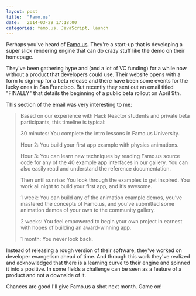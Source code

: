 ```yaml
---
layout: post
title:  "Famo.us"
date:   2014-03-29 17:18:00
categories: famo.us, JavaScript, launch
---
```


Perhaps you've heard of [Famo.us](http://famo.us). They're a start-up that is developing a super slick rendering engine that can do crazy stuff like the demo on their homepage.  

They've been gathering hype and (and a lot of VC funding) for a while now without a product that developers could use. Their website opens with a form to sign-up for a beta release and there have been some events for the lucky ones in San Francisco. But recently they sent out an email titled "FINALLY" that details the beginning of a public beta rollout on April 9th.  

This section of the email was very interesting to me:   

<blockquote>Based on our experience with Hack Reactor students and private beta participants, this timeline is typical:   

<p>30 minutes: You complete the intro lessons in Famo.us University.</p>  

<p>Hour 2: You build your first app example with physics animations.</p>

<p>Hour 3: You can learn new techniques by reading Famo.us source code for any of the 40 example app interfaces in our gallery. You can also easily read and understand the reference documentation.</p>

<p>Then until sunrise: You look through the examples to get inspired. You work all night to build your first app, and it’s awesome.</p>

<p>1 week: You can build any of the animation example demos, you’ve mastered the concepts of Famo.us, and you’ve submitted some animation demos of your own to the community gallery.</p>

<p>2 weeks: You feel empowered to begin your own project in earnest with hopes of building an award-winning app.</p>

<p>1 month: You never look back.</p>
</blockquote>

Instead of releasing a rough version of their software, they've worked on developer evangelism ahead of time. And through this work they've realized and acknowledged that there is a learning curve to their engine and spinned it into a positive. In some fields a challenge can be seen as a feature of a product and not a downside of it.  

Chances are good I'll give Famo.us a shot next month. Game on!